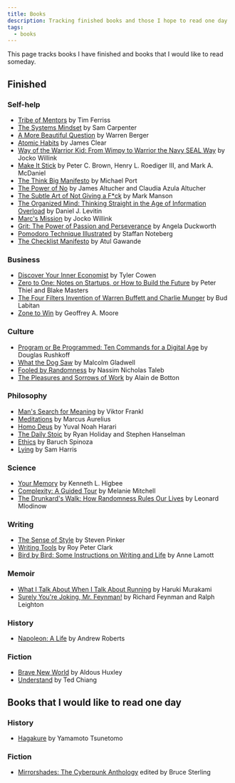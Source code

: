 ```yaml
---
title: Books
description: Tracking finished books and those I hope to read one day
tags:
  - books
---
```


This page tracks books I have finished and books that I would like to read someday.

## Finished

### Self-help
- [Tribe of Mentors](https://en.wikipedia.org/wiki/Tribe_of_Mentors) by Tim Ferriss
- [The Systems Mindset](https://en.wikipedia.org/wiki/Sam_Carpenter) by Sam Carpenter
- [A More Beautiful Question](https://en.wikipedia.org/wiki/Warren_Berger) by Warren Berger
- [Atomic Habits](https://en.wikipedia.org/wiki/James_Clear) by James Clear
- [Way of the Warrior Kid: From Wimpy to Warrior the Navy SEAL Way](https://en.wikipedia.org/wiki/Jocko_Willink) by Jocko Willink
- [Make It Stick](https://en.wikipedia.org/wiki/Make_It_Stick) by Peter C. Brown, Henry L. Roediger III, and Mark A. McDaniel
- [The Think Big Manifesto](https://en.wikipedia.org/wiki/Michael_Port) by Michael Port
- [The Power of No](https://en.wikipedia.org/wiki/James_Altucher#Books) by James Altucher and Claudia Azula Altucher
- [The Subtle Art of Not Giving a F*ck](https://en.wikipedia.org/wiki/The_Subtle_Art_of_Not_Giving_a_F*ck) by Mark Manson
- [The Organized Mind: Thinking Straight in the Age of Information Overload](https://en.wikipedia.org/wiki/Daniel_J._Levitin#Books) by Daniel J. Levitin
- [Marc's Mission](https://en.wikipedia.org/wiki/Jocko_Willink#Books) by Jocko Willink
- [Grit: The Power of Passion and Perseverance](https://en.wikipedia.org/wiki/Grit_(book)) by Angela Duckworth
- [Pomodoro Technique Illustrated](https://en.wikipedia.org/wiki/Pomodoro_Technique) by Staffan Noteberg
- [The Checklist Manifesto](https://en.wikipedia.org/wiki/The_Checklist_Manifesto) by Atul Gawande

### Business
- [Discover Your Inner Economist](https://en.wikipedia.org/wiki/Tyler_Cowen#Bibliography) by Tyler Cowen
- [Zero to One: Notes on Startups, or How to Build the Future](https://en.wikipedia.org/wiki/Zero_to_One) by Peter Thiel and Blake Masters
- [The Four Filters Invention of Warren Buffett and Charlie Munger](https://en.wikipedia.org/wiki/Warren_Buffett) by Bud Labitan
- [Zone to Win](https://en.wikipedia.org/wiki/Geoffrey_Moore) by Geoffrey A. Moore

### Culture
- [Program or Be Programmed: Ten Commands for a Digital Age](https://en.wikipedia.org/wiki/Douglas_Rushkoff#Books) by Douglas Rushkoff
- [What the Dog Saw](https://en.wikipedia.org/wiki/Malcolm_Gladwell) by Malcolm Gladwell
- [Fooled by Randomness](https://en.wikipedia.org/wiki/Nassim_Nicholas_Taleb#Bibliography) by Nassim Nicholas Taleb
- [The Pleasures and Sorrows of Work](https://en.wikipedia.org/wiki/Alain_de_Botton#Works) by Alain de Botton

### Philosophy
- [Man's Search for Meaning](https://en.wikipedia.org/wiki/Man%27s_Search_for_Meaning) by Viktor Frankl
- [Meditations](https://en.wikipedia.org/wiki/Meditations) by Marcus Aurelius
- [Homo Deus](https://en.wikipedia.org/wiki/Homo_Deus:_A_Brief_History_of_Tomorrow) by Yuval Noah Harari
- [The Daily Stoic](https://en.wikipedia.org/wiki/Ryan_Holiday#Books) by Ryan Holiday and Stephen Hanselman
- [Ethics](https://en.wikipedia.org/wiki/Ethics_(Spinoza)) by Baruch Spinoza
- [Lying](https://en.wikipedia.org/wiki/Sam_Harris#Writings) by Sam Harris

### Science
- [Your Memory](https://en.wikipedia.org/wiki/Kenneth_L._Higbee) by Kenneth L. Higbee
- [Complexity: A Guided Tour](https://en.wikipedia.org/wiki/Complexity:_A_Guided_Tour) by Melanie Mitchell
- [The Drunkard's Walk: How Randomness Rules Our Lives](https://en.wikipedia.org/wiki/The_Drunkard%27s_Walk) by Leonard Mlodinow

### Writing
- [The Sense of Style](https://en.wikipedia.org/wiki/The_Sense_of_Style) by Steven Pinker
- [Writing Tools](https://en.wikipedia.org/wiki/Roy_Peter_Clark) by Roy Peter Clark
- [Bird by Bird: Some Instructions on Writing and Life](https://en.wikipedia.org/wiki/Bird_by_Bird) by Anne Lamott

### Memoir
- [What I Talk About When I Talk About Running](https://en.wikipedia.org/wiki/What_I_Talk_About_When_I_Talk_About_Running) by Haruki Murakami
- [Surely You're Joking, Mr. Feynman!](https://en.wikipedia.org/wiki/Surely_You%27re_Joking,_Mr._Feynman!) by Richard Feynman and Ralph Leighton

### History
- [Napoleon: A Life](https://en.wikipedia.org/wiki/Andrew_Roberts_(historian)) by Andrew Roberts

### Fiction
- [Brave New World](https://en.wikipedia.org/wiki/Brave_New_World) by Aldous Huxley
- [Understand](https://en.wikipedia.org/wiki/Ted_Chiang_bibliography#Short_fiction) by Ted Chiang

## Books that I would like to read one day

### History
- [Hagakure](https://en.wikipedia.org/wiki/Hagakure) by Yamamoto Tsunetomo

### Fiction
- [Mirrorshades: The Cyberpunk Anthology](https://en.wikipedia.org/wiki/Mirrorshades) edited by Bruce Sterling
